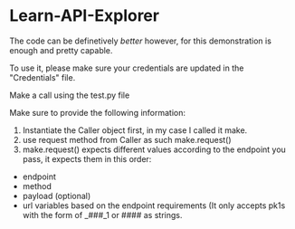 # Learn-API-Explorer

The code can be definetively *better* however, for this demonstration is enough and pretty capable.

To use it, please make sure your credentials are updated in the "Credentials" file.

Make a call using the test.py file

Make sure to provide the following information: 

1. Instantiate the Caller object first, in my case I called it make.
2. use request method from Caller as such make.request()
3. make.request() expects different values according to the endpoint you pass, it expects them in this order:

* endpoint
* method
* payload (optional)
* url variables based on the endpoint requirements (It only accepts pk1s with the form of _###_1 or #### as strings.

